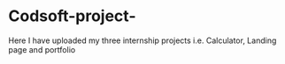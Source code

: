 # Codsoft-project-
Here I have uploaded my  three internship projects i.e. Calculator, Landing page and portfolio 
